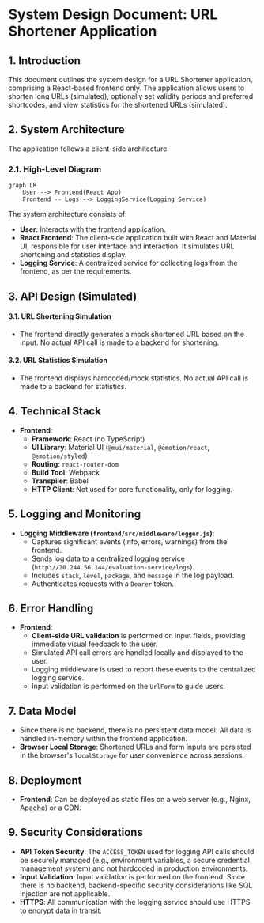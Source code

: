 # System Design Document: URL Shortener Application

## 1. Introduction

This document outlines the system design for a URL Shortener application, comprising a React-based frontend only. The application allows users to shorten long URLs (simulated), optionally set validity periods and preferred shortcodes, and view statistics for the shortened URLs (simulated).

## 2. System Architecture

The application follows a client-side architecture.

### 2.1. High-Level Diagram

```mermaid
graph LR
    User --> Frontend(React App)
    Frontend -- Logs --> LoggingService(Logging Service)
```

The system architecture consists of:

*   **User**: Interacts with the frontend application.
*   **React Frontend**: The client-side application built with React and Material UI, responsible for user interface and interaction. It simulates URL shortening and statistics display.
*   **Logging Service**: A centralized service for collecting logs from the frontend, as per the requirements.

## 3. API Design (Simulated)

#### 3.1. URL Shortening Simulation

*   The frontend directly generates a mock shortened URL based on the input. No actual API call is made to a backend for shortening.

#### 3.2. URL Statistics Simulation

*   The frontend displays hardcoded/mock statistics. No actual API call is made to a backend for statistics.

## 4. Technical Stack

*   **Frontend**:
    *   **Framework**: React (no TypeScript)
    *   **UI Library**: Material UI (`@mui/material`, `@emotion/react`, `@emotion/styled`)
    *   **Routing**: `react-router-dom`
    *   **Build Tool**: Webpack
    *   **Transpiler**: Babel
    *   **HTTP Client**: Not used for core functionality, only for logging.

## 5. Logging and Monitoring

*   **Logging Middleware (`frontend/src/middleware/logger.js`)**:
    *   Captures significant events (info, errors, warnings) from the frontend.
    *   Sends log data to a centralized logging service (`http://20.244.56.144/evaluation-service/logs`).
    *   Includes `stack`, `level`, `package`, and `message` in the log payload.
    *   Authenticates requests with a `Bearer` token.

## 6. Error Handling

*   **Frontend**:
    *   **Client-side URL validation** is performed on input fields, providing immediate visual feedback to the user.
    *   Simulated API call errors are handled locally and displayed to the user.
    *   Logging middleware is used to report these events to the centralized logging service.
    *   Input validation is performed on the `UrlForm` to guide users.

## 7. Data Model

*   Since there is no backend, there is no persistent data model. All data is handled in-memory within the frontend application.
*   **Browser Local Storage**: Shortened URLs and form inputs are persisted in the browser's `localStorage` for user convenience across sessions.

## 8. Deployment

*   **Frontend**: Can be deployed as static files on a web server (e.g., Nginx, Apache) or a CDN.

## 9. Security Considerations

*   **API Token Security**: The `ACCESS_TOKEN` used for logging API calls should be securely managed (e.g., environment variables, a secure credential management system) and not hardcoded in production environments.
*   **Input Validation**: Input validation is performed on the frontend. Since there is no backend, backend-specific security considerations like SQL injection are not applicable.
*   **HTTPS**: All communication with the logging service should use HTTPS to encrypt data in transit.
